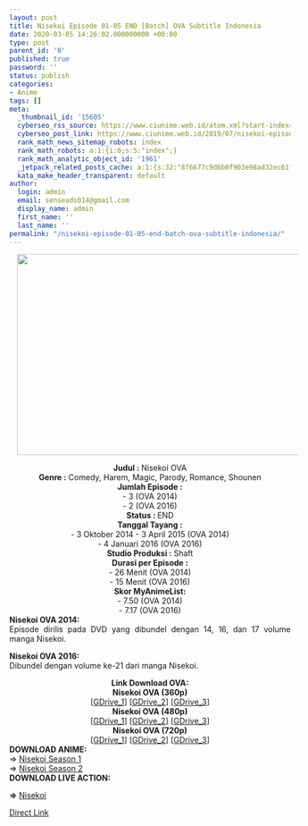 ```yaml
---
layout: post
title: Nisekoi Episode 01-05 END [Batch] OVA Subtitle Indonesia
date: 2020-03-05 14:26:02.000000000 +00:00
type: post
parent_id: '0'
published: true
password: ''
status: publish
categories:
- Anime
tags: []
meta:
  _thumbnail_id: '15605'
  cyberseo_rss_source: https://www.ciunime.web.id/atom.xml?start-index=3301&max-results=150
  cyberseo_post_link: https://www.ciunime.web.id/2019/07/nisekoi-episode-01-05-end-batch-ova.html
  rank_math_news_sitemap_robots: index
  rank_math_robots: a:1:{i:0;s:5:"index";}
  rank_math_analytic_object_id: '1961'
  _jetpack_related_posts_cache: a:1:{s:32:"8f6677c9d6b0f903e98ad32ec61f8deb";a:2:{s:7:"expires";i:1656352022;s:7:"payload";a:0:{}}}
  kata_make_header_transparent: default
author:
  login: admin
  email: senseads014@gmail.com
  display_name: admin
  first_name: ''
  last_name: ''
permalink: "/nisekoi-episode-01-05-end-batch-ova-subtitle-indonesia/"
---
```

<div class="separator" style="clear: both; text-align: center;"><a href="https://1.bp.blogspot.com/-Nf119ksL9Qc/XSiJO_fXAlI/AAAAAAAAbmM/8PJoHaIjsUA4hwgH-FrVAUGwzH6aCSWwQCLcBGAs/s1600/Nisekoi%2BOVA.jpg" imageanchor="1" style="margin-left: 1em; margin-right: 1em;"><img border="0" data-original-height="720" data-original-width="1280" height="360" src="{{ site.baseurl }}/assets/2020/03/Nisekoi%2BOVA.jpg" width="640" /></a></div>
<p>
<div style="text-align: center;"><b>Judul</b><b><b> </b>:</b> Nisekoi OVA</div>
<div style="text-align: center;"><b><b>Genre :</b></b> Comedy, Harem, Magic, Parody, Romance, Shounen</div>
<div style="text-align: center;"><b>Jumlah Episode :</b><br />- 3 (OVA 2014)<br />- 2 (OVA 2016)<br /><b>Status :&nbsp;</b>END<br /><b>Tanggal Tayang :</b><br />- 3 Oktober 2014 - 3 April 2015 (OVA 2014)<br />- 4 Januari 2016 (OVA 2016)<br /><b>Studio Produksi :</b> Shaft<br /><b>Durasi per Episode :</b><br />- 26 Menit (OVA 2014)<br />- 15 Menit (OVA 2016)</div>
<div style="text-align: center;"><b>Skor </b><b>MyAnimeList:</b><br />- 7.50 (OVA 2014)<br />- 7.17 (OVA 2016)</div>
<div style="text-align: center;"></div>
<div style="text-align: justify;"><b>Nisekoi OVA 2014:</b><br />Episode dirilis pada DVD yang dibundel dengan 14, 16, dan 17 volume manga Nisekoi.</p>
<p><b>Nisekoi OVA 2016:</b><br />Dibundel dengan volume ke-21 dari manga Nisekoi.</div>
<div style="text-align: justify;"></div>
<div style="text-align: justify;"></div>
<div style="text-align: center;"><b>Link Download OVA:</b></div>
<div style="text-align: center;">
<div style="text-align: center;"><b>Nisekoi OVA (360p)</b></div>
</div>
<div style="text-align: center;">[<a href="https://drive.google.com/uc?export=download&amp;id=1EbQMWkZr5NlZj81JEMf7OCYtB1xhv36u" target="_blank" rel="noopener">GDrive_1</a>] [<a href="https://drive.google.com/uc?export=download&amp;id=1EbQMWkZr5NlZj81JEMf7OCYtB1xhv36u" target="_blank" rel="noopener">GDrive_2</a>] [<a href="https://drive.google.com/uc?export=download&amp;id=148J226ZIUqDF5YiFsrW9nZWLhL7y21QP" target="_blank" rel="noopener">GDrive_3</a>]</div>
<div style="text-align: center;"></div>
<div style="text-align: center;"><b>Nisekoi OVA (480p)</b><br />[<a href="https://drive.google.com/uc?id=17POCxFFG2HG9QrRquV6M_eRV8X2Z8gEH" target="_blank" rel="noopener">GDrive_1</a>] [<a href="https://drive.google.com/uc?id=17POCxFFG2HG9QrRquV6M_eRV8X2Z8gEH&amp;export=download" target="_blank" rel="noopener">GDrive_2</a>] [<a href="https://drive.google.com/uc?export=download&amp;id=1YxFbZiHhsgntlfTA_hW50OAPbqBX4qmN" target="_blank" rel="noopener">GDrive_3</a>]</div>
<div style="text-align: center;"><b>Nisekoi OVA (720p)</b><br />[<a href="https://drive.google.com/uc?id=14OzsejUhjVf1_yIZQ_jR8dl_-H-llGj0" target="_blank" rel="noopener">GDrive_1</a>] [<a href="https://drive.google.com/uc?id=1o-5mBIpOaIV3-vDq6xZWqqbXA5cwuvGB" target="_blank" rel="noopener">GDrive_2</a>] [<a href="https://drive.google.com/uc?export=download&amp;id=13_jaQ1Z5tIQNI_WkFB1nts4c1IFAC6mt" target="_blank" rel="noopener">GDrive_3</a>]
<div style="text-align: left;"></div>
<div style="text-align: left;"></div>
<div style="text-align: left;"><b>DOWNLOAD ANIME:</b></div>
<div style="text-align: left;"></div>
<div style="text-align: left;">=&gt;&nbsp;<a href="https://www.ciunime.web.id/2018/09/nisekoi-season-1-episode-01-20-end.html" target="_blank" rel="noopener">Nisekoi Season 1</a></div>
<div style="text-align: left;">=&gt;&nbsp;<a href="https://www.ciunime.web.id/2018/09/nisekoi-season-2-episode-01-12-end-4.html" target="_blank" rel="noopener">Nisekoi Season 2</a></div>
<div style="text-align: left;">
<div style="text-align: justify;"><b>DOWNLOAD LIVE ACTION:</b></p>
<p><b>=&gt;</b>&nbsp;<a href="https://www.ciunime.web.id/2019/06/nisekoi-live-action-subtitle-indonesia.html" target="_blank" rel="noopener">Nisekoi</a></p>
</div>
</div>
</div>
<link rel="stylesheet" href="https://cdnjs.cloudflare.com/ajax/libs/font-awesome/4.7.0/css/font-awesome.min.css" />
<div class="divbtn"> <a href="https://handymansurrender.com/fihup8buzv?key=94550f7ce39444073321dde3b8782f97" class="btn"><i class="fa fa-download"></i> Direct Link</a> </div>
